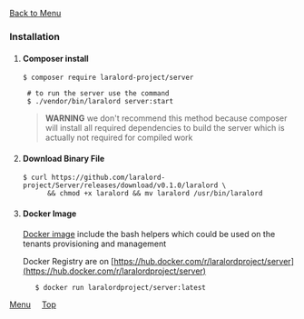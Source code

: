 [Back to Menu](../README.md#documentation)<a id='top'></a>
### **Installation**

1. #### **Composer install**

   ``$ composer require laralord-project/server``

   ```
    # to run the server use the command
    $ ./vendor/bin/laralord server:start
   ```
   > **WARNING** we don't recommend this method  because composer will install all required dependencies to build the server which is actually not required for compiled work
2. #### **Download Binary File**
    ```
    $ curl https://github.com/laralord-project/Server/releases/download/v0.1.0/laralord \ 
          && chmod +x laralord && mv laralord /usr/bin/laralord
   ```
3. #### **Docker Image**

   [Docker image](https://hub.docker.com/r/laralordproject/server) include the bash helpers which could be used on the tenants provisioning and management
   
   Docker Registry are on [https://hub.docker.com/r/laralordproject/server](https://hub.docker.com/r/laralordproject/server)

   ```
      $ docker run laralordproject/server:latest   
   ```

[Menu](../README.md#documentation) &nbsp; &nbsp;  [Top](#top)
